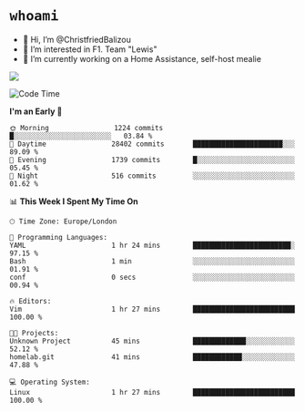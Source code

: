 # `whoami`

- 👋 Hi, I’m @ChristfriedBalizou
- 👀 I’m interested in F1. Team "Lewis"
- 🌱 I’m currently working on a Home Assistance, self-host mealie
<!--
- 💞️ I’m looking to collaborate on
- 📫 How to reach me /dev/stdin
-->


![](https://github-readme-stats.vercel.app/api?username=Christfriedbalizou&show_icons=true&hide_title=true&theme=solarized-dark&count_private=true&hide=stars)
<!-- 
  ![](https://github-readme-stats.vercel.app/api/top-langs/?username=Christfriedbalizou&show_icons=true&hide_title=true&theme=solarized-dark&layout=compact&show_icons=true&count_private=false)
-->


<!--START_SECTION:waka-->
![Code Time](http://img.shields.io/badge/Code%20Time-10%20hrs%2045%20mins-blue)

**I'm an Early 🐤** 

```text
🌞 Morning                1224 commits        █░░░░░░░░░░░░░░░░░░░░░░░░   03.84 % 
🌆 Daytime                28402 commits       ██████████████████████░░░   89.09 % 
🌃 Evening                1739 commits        █░░░░░░░░░░░░░░░░░░░░░░░░   05.45 % 
🌙 Night                  516 commits         ░░░░░░░░░░░░░░░░░░░░░░░░░   01.62 % 
```


📊 **This Week I Spent My Time On** 

```text
🕑︎ Time Zone: Europe/London

💬 Programming Languages: 
YAML                     1 hr 24 mins        ████████████████████████░   97.15 % 
Bash                     1 min               ░░░░░░░░░░░░░░░░░░░░░░░░░   01.91 % 
conf                     0 secs              ░░░░░░░░░░░░░░░░░░░░░░░░░   00.94 % 

🔥 Editors: 
Vim                      1 hr 27 mins        █████████████████████████   100.00 % 

🐱‍💻 Projects: 
Unknown Project          45 mins             █████████████░░░░░░░░░░░░   52.12 % 
homelab.git              41 mins             ████████████░░░░░░░░░░░░░   47.88 % 

💻 Operating System: 
Linux                    1 hr 27 mins        █████████████████████████   100.00 % 
```


<!--END_SECTION:waka-->


<!---
ChristfriedBalizou/ChristfriedBalizou is a ✨ special ✨ repository because its `README.md` (this file) appears on your GitHub profile.
You can click the Preview link to take a look at your changes.
--->
